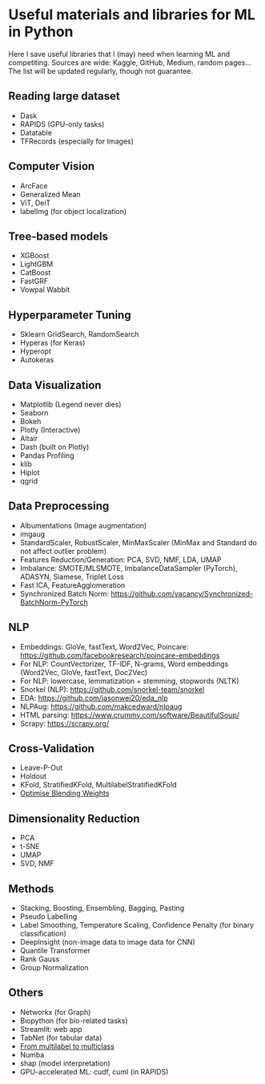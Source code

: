 # Useful materials and libraries for ML in Python
Here I save useful libraries that I (may) need when learning ML and competiting. Sources are wide: Kaggle, GitHub, Medium, random pages...  
The list will be updated regularly, though not guarantee.

## Reading large dataset
- Dask
- RAPIDS (GPU-only tasks)
- Datatable
- TFRecords (especially for Images)

## Computer Vision
- ArcFace
- Generalized Mean
- ViT, DeiT
- labelImg (for object localization)

## Tree-based models
- XGBoost
- LightGBM
- CatBoost
- FastGRF
- Vowpal  Wabbit

## Hyperparameter Tuning
- Sklearn GridSearch, RandomSearch
- Hyperas (for Keras)
- Hyperopt
- Autokeras

## Data Visualization
- Matplotlib (Legend never dies)
- Seaborn 
- Bokeh 
- Plotly (Interactive)
- Altair
- Dash (built on Plotly)
- Pandas Profiling
- klib
- Hiplot
- qgrid

## Data Preprocessing
- Albumentations (Image augmentation)
- imgaug
- StandardScaler, RobustScaler, MinMaxScaler (MinMax and Standard do not affect outlier problem)
- Features Reduction/Generation: PCA, SVD, NMF, LDA, UMAP
- Imbalance: SMOTE/MLSMOTE, ImbalanceDataSampler (PyTorch), ADASYN, Siamese, Triplet Loss
- Fast ICA, FeatureAgglomeration
- Synchronized Batch Norm: https://github.com/vacancy/Synchronized-BatchNorm-PyTorch

## NLP
- Embeddings: GloVe, fastText, Word2Vec, Poincare: https://github.com/facebookresearch/poincare-embeddings
- For NLP: CountVectorizer, TF-IDF, N-grams, Word embeddings (Word2Vec, GloVe, fastText, Doc2Vec)
- For NLP: lowercase, lemmatization + stemming, stopwords (NLTK)
- Snorkel (NLP): https://github.com/snorkel-team/snorkel
- EDA: https://github.com/jasonwei20/eda_nlp
- NLPAug: https://github.com/makcedward/nlpaug
- HTML parsing: https://www.crummy.com/software/BeautifulSoup/
- Scrapy: https://scrapy.org/

## Cross-Validation
- Leave-P-Out
- Holdout
- KFold, StratifiedKFold, MultilabelStratifiedKFold
- [Optimise Blending Weights](https://www.kaggle.com/gogo827jz/optimise-blending-weights-with-bonus-0)

## Dimensionality Reduction
- PCA
- t-SNE
- UMAP
- SVD, NMF

## Methods
- Stacking, Boosting, Ensembling, Bagging, Pasting
- Pseudo Labelling
- Label Smoothing, Temperature Scaling, Confidence Penalty (for binary classification)
- DeepInsight (non-image data to image data for CNN)
- Quantile Transformer
- Rank Gauss
- Group Normalization

## Others
- Networkx (for Graph)
- Biopython (for bio-related tasks)
- Streamlit: web app
- TabNet (for tabular data)
- [From multilabel to multiclass](https://www.kaggle.com/c/lish-moa/discussion/200992)
- Numba
- shap (model interpretation)
- GPU-accelerated ML: cudf, cuml (in RAPIDS)
